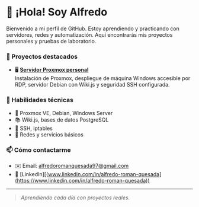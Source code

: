 # 👋 ¡Hola! Soy Alfredo

Bienvenido a mi perfil de GitHub. Estoy aprendiendo y practicando con servidores, redes y automatización. Aquí encontrarás mis proyectos personales y pruebas de laboratorio.

### 🚀 Proyectos destacados

- 🖥️ **[Servidor Proxmox personal](https://github.com/AlfredoRomanQ/proxmox-lab)**  
  Instalación de Proxmox, despliegue de máquina Windows accesible por RDP, servidor Debian con Wiki.js y seguridad SSH configurada.

### 🧰 Habilidades técnicas

- 🔧 Proxmox VE, Debian, Windows Server
- 📚 Wiki.js, bases de datos PostgreSQL
- 🔐 SSH, iptables
- 📡 Redes y servicios básicos

### 📫 Cómo contactarme

- ✉️ Email: alfredoromanquesada97@gmail.com
- 💼 [LinkedIn][(www.linkedin.com/in/alfredo-roman-quesada](https://www.linkedin.com/in/alfredo-roman-quesada))

---

> *Aprendiendo cada día con proyectos reales.*  
